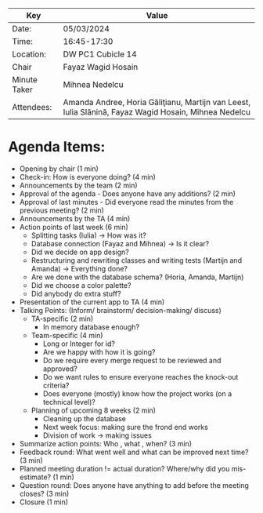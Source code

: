 | Key | Value                                                                                                |
| --- |------------------------------------------------------------------------------------------------------|
| Date: | 05/03/2024                                                                                           |
| Time: | 16:45-17:30                                                                                          |
| Location: | DW PC1 Cubicle 14                                                                                    |
| Chair | Fayaz Wagid Hosain                                                                                   |
| Minute Taker | Mihnea Nedelcu                                                                                       |
| Attendees: | Amanda Andree, Horia Găliţianu, Martijn van Leest, Iulia Slănină, Fayaz Wagid Hosain, Mihnea Nedelcu |  


# Agenda Items:
- Opening by chair (1 min)
- Check-in: How is everyone doing? (4 min)
- Announcements by the team (2 min)
- Approval of the agenda - Does anyone have any additions? (2 min)
- Approval of last minutes - Did everyone read the minutes from the previous meeting? (2 min)
- Announcements by the TA (4 min)
- Action points of last week (6 min)
    - Splitting tasks (Iulia) -> How was it?
    - Database connection (Fayaz and Mihnea) -> Is it clear?
    - Did we decide on app design?
    - Restructuring and rewriting classes and writing tests (Martijn and Amanda) -> Everything done?
    - Are we done with the database schema? (Horia, Amanda, Martijn)
    - Did we choose a color palette?
    - Did anybody do extra stuff?
- Presentation of the current app to TA (4 min)
- Talking Points: (Inform/ brainstorm/ decision-making/ discuss)
    - TA-specific (2 min)
        - In memory database enough?
    - Team-specific (4 min)
        - Long or Integer for id?
        - Are we happy with how it is going?
        - Do we require every merge request to be reviewed and approved?
        - Do we want rules to ensure everyone reaches the knock-out criteria?
        - Does everyone (mostly) know how the project works (on a technical level)?
    - Planning of upcoming 8 weeks (2 min)
        - Cleaning up the database
        - Next week focus: making sure the frond end works
        - Division of work -> making issues
- Summarize action points: Who , what , when? (3 min)
- Feedback round: What went well and what can be improved next time? (3 min)
- Planned meeting duration != actual duration? Where/why did you mis-estimate? (1 min)
- Question round: Does anyone have anything to add before the meeting closes? (3 min)
- Closure (1 min)


